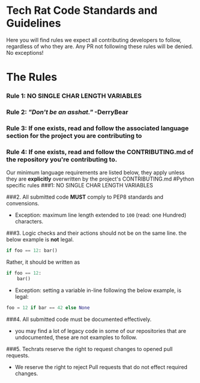# Tech Rat Code Standards and Guidelines
Here you will find rules we expect all contributing developers to follow, regardless of who they are. Any PR not following these rules will be denied. No exceptions!

# The Rules
### Rule 1: NO SINGLE CHAR LENGTH VARIABLES
### Rule 2: _"Don't be an asshat."_ -DerryBear
### Rule 3: If one exists, read and follow the associated language section for the project you are contributing to
### Rule 4: If one exists, read and follow the CONTRIBUTING.md of the repository you're contributing to.


Our minimum language requirements are listed below, they apply unless they are 
**explicitly** overwritten by the project's CONTRIBUTING.md
#Python specific rules
###1: NO SINGLE CHAR LENGTH VARIABLES

###2. All submitted code __MUST__ comply to PEP8 standards and convensions.
 - Exception: maximum line length extended to `100` (read: one Hundred) characters.
 
###3. Logic checks and their actions should not be on the same line.
the below example is **not** legal.
```python
if foo == 12: bar()
```
Rather, it should be written as 
```python
if foo == 12:
    bar()
```
 - Exception: setting a variable in-line following the below example, is legal:
 ```python
foo = 12 if bar == 42 else None
```
 
###4. All submitted code must be documented effectively.
 - you may find a lot of legacy code in some of our repositories that are 
 undocumented, these are not examples to follow.
 
 ###5. Techrats reserve the right to request changes to opened pull requests.
 - We reserve the right to reject Pull requests that do not effect required changes.
 